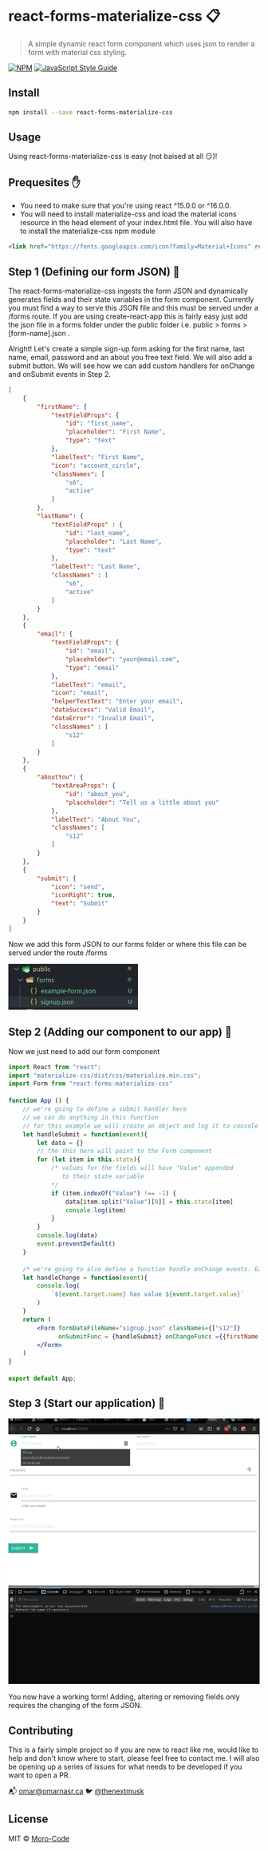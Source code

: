 # react-forms-materialize-css 📋

> A simple dynamic react form component which uses json to render a form with material css styling.

[![NPM](https://img.shields.io/npm/v/react-forms-materialize-css.svg)](https://www.npmjs.com/package/react-forms-materialize-css) [![JavaScript Style Guide](https://img.shields.io/badge/code_style-standard-brightgreen.svg)](https://standardjs.com)

## Install

```bash
npm install --save react-forms-materialize-css
```

## Usage

Using react-forms-materialize-css is easy (not baised at all 😏)!

## Prequesites ✋

- You need to make sure that you're using react ^15.0.0 or ^16.0.0.
- You will need to install materialize-css and load the material icons resource in the head element of your index.html file. You will also have to install the materialize-css npm module

```html
<link href="https://fonts.googleapis.com/icon?family=Material+Icons" rel="stylesheet">
```

## Step 1 (Defining our form JSON) 🏃

The react-forms-materialize-css ingests the form JSON and dynamically generates fields and their state variables in the form component. Currently you must find a way to serve this JSON file and this must be served under a /forms route. If you are using create-react-app this is fairly easy just add the json file in a forms folder under the public folder i.e. public > forms > [form-name].json . 

Alright! Let's create a simple sign-up form asking for the first name, last name, email, password and an about you free text field. We will also add a submit button. We will see how we can add custom handlers for onChange and onSubmit events in Step 2. 

```json 
[
    {
        "firstName": {
            "textFieldProps": {
                "id": "first_name",
                "placeholder": "First Name",
                "type": "text"
            },
            "labelText": "First Name",
            "icon": "account_circle",
            "classNames": [
                "s6",
                "active"
            ]
        },
        "lastName": {
            "textFieldProps" : {
                "id": "last_name",
                "placeholder": "Last Name",
                "type": "text"
            },
            "labelText": "Last Name",
            "classNames" : [
                "s6",
                "active"
            ]
        }
    },
    {
        "email": {
            "textFieldProps": {
                "id": "email",
                "placeholder": "your@email.com",
                "type": "email"
            },
            "labelText": "email",
            "icon": "email",
            "helperTextText": "Enter your email",
            "dataSuccess": "Valid Email",
            "dataError": "Invalid Email",
            "classNames" : [
                "s12"
            ]
        }
    },
    {
        "aboutYou": {
            "textAreaProps": {
                "id": "about_you",
                "placeholder": "Tell us a little about you"
            },
            "labelText": "About You",
            "classNames": [
                "s12"
            ]
        }
    },
    {
        "submit": {
            "icon": "send",
            "iconRight": true,
            "text": "Submit"
        }
    }
]
```

Now we add this form JSON to our forms folder or where this file can be served under the route /forms

![signupform](/docs/images/signupform.png)


## Step 2 (Adding our component to our app) 🏃

Now we just need to add our form component

```jsx
import React from "react";
import "materialize-css/dist/css/materialize.min.css";
import Form from "react-forms-materialize-css"

function App () {
    // we're going to define a submit handler here
    // we can do anything in this function
    // for this example we will create an object and log it to console 
    let handleSubmit = function(event){
        let data = {}
        // the this here will point to the Form component
        for (let item in this.state){
            /* values for the fields will have "Value" appended 
               to their state variable
            */ 
            if (item.indexOf("Value") !== -1) {
                data[item.split("Value")[0]] = this.state[item]
                console.log(item)
            }
        }
        console.log(data)
        event.preventDefault()
    }

    /* we're going to also define a function handle onChange events. Each individual field can be assigned a seperate handler or none at all */
    let handleChange = function(event){
        console.log(
            `${event.target.name} has value ${event.target.value}`
        )
    }
    return (
        <Form formDataFileName="signup.json" classNames={["s12"]}
              onSubmitFunc = {handleSubmit} onChangeFuncs ={{firstName: handleChange}}>
        </Form>
    )
}

export default App;
```

## Step 3 (Start our application) 🏁

![itworks](/docs/gifs/itworks.gif)


You now have a working form! Adding, altering or removing fields only requires the changing of the form JSON. 


## Contributing

This is a fairly simple project so if you are new to react like me, would like to help and don't know where to start, please feel free to contact me. I will also be opening up a series of issues for what needs to be developed if you want to open a PR.

📬 [omar@omarnasr.ca](mailto:omar@omarnasr.ca)
🐦 [@thenextmusk](https://twiter.com/thenextmusk)


## License

MIT © [Moro-Code](https://github.com/Moro-Code)
